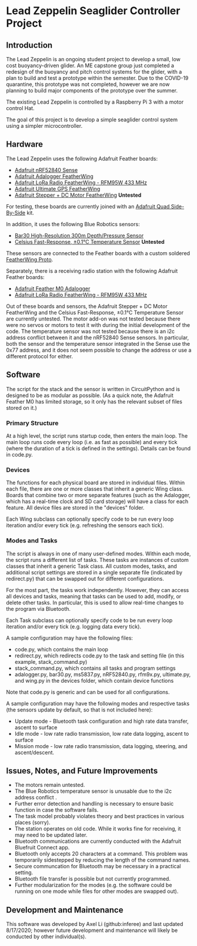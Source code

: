 # Lead Zeppelin Seaglider Controller Project

## Introduction
The Lead Zeppelin is an ongoing student project to develop a small, low cost buoyancy-driven glider.  An ME capstone group just completed a redesign of the buoyancy and pitch control systems for the glider, with a plan to build and test a prototype within the semester. Due to the COVID-19 quarantine, this prototype was not completed, however we are now planning to build major components of the prototype over the summer.

The existing Lead Zeppelin is controlled by a Raspberry Pi 3 with a motor control Hat. 

The goal of this project is to develop a simple seaglider control system using a simpler microcontroller.

## Hardware
The Lead Zeppelin uses the following Adafruit Feather boards:

- [Adafruit nRF52840 Sense](https://www.adafruit.com/product/4516)
- [Adafruit Adalogger FeatherWing](https://www.adafruit.com/product/2922)
- [Adafruit LoRa Radio FeatherWing - RFM95W 433 MHz](https://www.adafruit.com/product/3232)
- [Adafruit Ultimate GPS FeatherWing](https://www.adafruit.com/product/3133)
- [Adafruit Stepper + DC Motor FeatherWing](https://www.adafruit.com/product/2927) **Untested**

For testing, these boards are currently joined with an [Adafruit Quad Side-By-Side](https://www.adafruit.com/product/4254) kit.

In addition, it uses the following Blue Robotics sensors:

- [Bar30 High-Resolution 300m Depth/Pressure Sensor](https://bluerobotics.com/store/sensors-sonars-cameras/sensors/bar30-sensor-r1/)
- [Celsius Fast-Response, ±0.1°C Temperature Sensor](https://bluerobotics.com/store/sensors-sonars-cameras/sensors/celsius-sensor-r1/) **Untested**

These sensors are connected to the Feather boards with a custom soldered [FeatherWing Proto](https://www.adafruit.com/product/2884).

Separately, there is a receiving radio station with the following Adafruit Feather boards:
- [Adafruit Feather M0 Adalogger](https://www.adafruit.com/product/2796)
- [Adafruit LoRa Radio FeatherWing - RFM95W 433 MHz](https://www.adafruit.com/product/3232)

Out of these boards and sensors, the Adafruit Stepper + DC Motor FeatherWing and the Celsius Fast-Response, ±0.1°C Temperature Sensor are currently untested. The motor add-on was not tested because there were no servos or motors to test it with during the initial development of the code. The temperature sensor was not tested because there is an i2c address conflict between it and the nRF52840 Sense sensors. In particular, both the sensor and the temperature sensor integrated in the Sense use the 0x77 address, and it does not seem possible to change the address or use a different protocol for either.

## Software
The script for the stack and the sensor is written in CircuitPython and is designed to be as modular as possible. (As a quick note, the Adafruit Feather M0 has limited storage, so it only has the relevant subset of files stored on it.)

### Primary Structure
At a high level, the script runs startup code, then enters the main loop. The main loop runs code every loop (i.e. as fast as possible) and every tick (where the duration of a tick is defined in the settings). Details can be found in code.py.

### Devices
The functions for each physical board are stored in individual files. Within each file, there are one or more classes that inherit a generic Wing class. Boards that combine two or more separate features (such as the Adalogger, which has a real-time clock and SD card storage) will have a class for each feature. All device files are stored in the "devices" folder.

Each Wing subclass can optionally specify code to be run every loop iteration and/or every tick (e.g. refreshing the sensors each tick).

### Modes and Tasks
The script is always in one of many user-defined modes. Within each mode, the script runs a different list of tasks. These tasks are instances of custom classes that inherit a generic Task class. All custom modes, tasks, and additional script settings are stored in a single separate file (indicated by redirect.py) that can be swapped out for different configurations.

For the most part, the tasks work independently. However, they can access all devices and tasks, meaning that tasks can be used to add, modify, or delete other tasks. In particular, this is used to allow real-time changes to the program via Bluetooth.

Each Task subclass can optionally specify code to be run every loop iteration and/or every tick (e.g. logging data every tick). 

A sample configuration may have the following files:
- code.py, which contains the main loop
- redirect.py, which redirects code.py to the task and setting file (in this example, stack_command.py)
- stack_command.py, which contains all tasks and program settings
- adalogger.py, bar30.py, ms5837.py, nRF52840.py, rfm9x.py, ultimate.py, and wing.py in the devices folder, which contain device functions

Note that code.py is generic and can be used for all configurations.

A sample configuration may have the following modes and respective tasks (the sensors update by default, so that is not included here):
- Update mode - Bluetooth task configuration and high rate data transfer, ascent to surface
- Idle mode - low rate radio transmission, low rate data logging, ascent to surface
- Mission mode - low rate radio transmission, data logging, steering, and ascent/descent.

## Issues, Notes, and Future Improvements
- The motors remain untested.
- The Blue Robotics temperature sensor is unusable due to the i2c address conflict .
- Further error detection and handling is necessary to ensure basic function in case the software fails.
- The task model probably violates theory and best practices in various places (sorry).
- The station operates on old code. While it works fine for receiving, it may need to be updated later.
- Bluetooth communications are currently conducted with the Adafruit Bluefruit Connect app.
- Bluetooth only accepts 20 characters at a command. This problem was temporarily sidestepped by reducing the length of the command names.
- Secure communcation for Bluetooth may be necessary in a practical setting.
- Bluetooth file transfer is possible but not currently programmed.
- Further modularization for the modes (e.g. the software could be running on one mode while files for other modes are swapped out).

## Development and Maintenance
This software was developed by Axel Li (github:inferee) and last updated 8/17/2020; however future development and maintenance will likely be conducted by other individual(s).